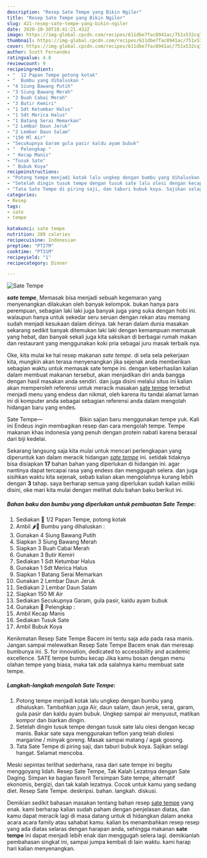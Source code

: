 ```yaml
---
description: "Resep Sate Tempe yang Bikin Ngiler"
title: "Resep Sate Tempe yang Bikin Ngiler"
slug: 421-resep-sate-tempe-yang-bikin-ngiler
date: 2020-10-30T18:41:21.432Z
image: https://img-global.cpcdn.com/recipes/611dbe7fac8941ac/751x532cq70/sate-tempe-foto-resep-utama.jpg
thumbnail: https://img-global.cpcdn.com/recipes/611dbe7fac8941ac/751x532cq70/sate-tempe-foto-resep-utama.jpg
cover: https://img-global.cpcdn.com/recipes/611dbe7fac8941ac/751x532cq70/sate-tempe-foto-resep-utama.jpg
author: Scott Fernandez
ratingvalue: 4.8
reviewcount: 9
recipeingredient:
- "  12 Papan Tempe potong kotak"
- "  Bumbu yang dihaluskan "
- "4 Siung Bawang Putih"
- "3 Siung Bawang Merah"
- "3 Buah Cabai Merah"
- "3 Butir Kemiri"
- "1 Sdt Ketumbar Halus"
- "1 Sdt Merica Halus"
- "1 Batang Serai Memarkan"
- "2 Lembar Daun Jeruk"
- "2 Lembar Daun Salam"
- "150 Ml Air"
- "Secukupnya Garam gula pasir kaldu ayam bubuk"
- "  Pelengkap "
- " Kecap Manis"
- "Tusuk Sate"
- " Bubuk Koya"
recipeinstructions:
- "Potong tempe menjadi kotak lalu ungkep dengan bumbu yang dihaluskan. Tambahkan juga Air, daun salam, daun jeruk, serai, garam, gula pasir dan kaldu ayam bubuk. Ungkep sampai air menyusut, matikan kompor dan biarkan dingin."
- "Setelah dingin tusuk tempe dengan tusuk sate lalu olesi dengan kecap manis. Bakar sate saya menggunakan teflon yang telah diolesi margarine / minyak goreng. Masak sampai matang / agak gosong."
- "Tata Sate Tempe di piring saji, dan taburi bubuk koya. Sajikan selagi hangat. Selamat mencoba."
categories:
- Resep
tags:
- sate
- tempe

katakunci: sate tempe 
nutrition: 289 calories
recipecuisine: Indonesian
preptime: "PT27M"
cooktime: "PT31M"
recipeyield: "1"
recipecategory: Dinner

---
```



![Sate Tempe](https://img-global.cpcdn.com/recipes/611dbe7fac8941ac/751x532cq70/sate-tempe-foto-resep-utama.jpg)

<b><i>sate tempe</i></b>, Memasak bisa menjadi sebuah kegemaran yang menyenangkan dilakukan oleh banyak kelompok. bukan hanya para perempuan, sebagian laki laki juga banyak juga yang suka dengan hobi ini. walaupun hanya untuk sekedar seru seruan dengan rekan atau memang sudah menjadi kesukaan dalam dirinya. tak heran dalam dunia masakan sekarang sedikit banyak ditemukan laki laki dengan kemampuan memasak yang hebat, dan banyak sekali juga kita saksikan di berbagai rumah makan dan restaurant yang menggunakan koki pria sebagai juru masak terbaik nya.

Oke, kita mulai ke hal resep makanan <i>sate tempe</i>. di sela sela pekerjaan kita, mungkin akan terasa menyenangkan jika sejenak anda memberikan sebagian waktu untuk memasak sate tempe ini. dengan keberhasilan kalian dalam membuat makanan tersebut, akan menjadikan diri anda bangga dengan hasil masakan anda sendiri. dan juga disini melalui situs ini kalian akan memperoleh referensi untuk meracik masakan <u>sate tempe</u> tersebut menjadi menu yang endess dan nikmat, oleh karena itu tandai alamat laman ini di komputer anda sebagai sebagian referensi anda dalam mengolah hidangan baru yang endes.

Sate Tempe—⠀⠀⠀⠀⠀⠀⠀⠀⠀ Bikin sajian baru menggunakan tempe yuk. Kali ini Endeus ingin membagikan resep dan cara mengolah tempe. Tempe makanan khas indonesia yang penuh dengan protein nabati karena berasal dari biji kedelai.


Sekarang langsung saja kita mulai untuk mencari perlengkapan yang diperuntuk kan dalam meracik hidangan <u><i>sate tempe</i></u> ini. setidak tidaknya bisa disiapkan <b>17</b> bahan bahan yang diperlukan di hidangan ini. agar nantinya dapat tercapai rasa yang endess dan menggugah selera. dan juga sisihkan waktu kita sejenak, sebab kalian akan mengolahnya kurang lebih dengan <b>3</b> tahap. saya berharap semua yang diperlukan sudah kalian miliki disini, oke mari kita mulai dengan melihat dulu bahan baku berikut ini.

<!--inarticleads1-->

##### Bahan baku dan bumbu yang diperlukan untuk pembuatan Sate Tempe:

1. Sediakan  🥜 1/2 Papan Tempe, potong kotak
1. Ambil  🌶🧄 Bumbu yang dihaluskan :
1. Gunakan 4 Siung Bawang Putih
1. Siapkan 3 Siung Bawang Merah
1. Siapkan 3 Buah Cabai Merah
1. Gunakan 3 Butir Kemiri
1. Sediakan 1 Sdt Ketumbar Halus
1. Gunakan 1 Sdt Merica Halus
1. Siapkan 1 Batang Serai Memarkan
1. Gunakan 2 Lembar Daun Jeruk
1. Sediakan 2 Lembar Daun Salam
1. Siapkan 150 Ml Air
1. Sediakan Secukupnya Garam, gula pasir, kaldu ayam bubuk
1. Gunakan  🥢 Pelengkap :
1. Ambil  Kecap Manis
1. Sediakan Tusuk Sate
1. Ambil  Bubuk Koya


Kenikmatan Resep Sate Tempe Bacem ini tentu saja ada pada rasa manis. Jangan sampai melewatkan Resep Sate Tempe Bacem enak dan meresap bumbunya ini. S. for innovation, dedicated to accessibility and academic excellence. SATE tempe bumbu kecap Jika kamu bosan dengan menu olahan tempe yang biasa, maka tak ada salahnya kamu membuat sate tempe. 

<!--inarticleads2-->

##### Langkah-langkah mengolah Sate Tempe:

1. Potong tempe menjadi kotak lalu ungkep dengan bumbu yang dihaluskan. Tambahkan juga Air, daun salam, daun jeruk, serai, garam, gula pasir dan kaldu ayam bubuk. Ungkep sampai air menyusut, matikan kompor dan biarkan dingin.
1. Setelah dingin tusuk tempe dengan tusuk sate lalu olesi dengan kecap manis. Bakar sate saya menggunakan teflon yang telah diolesi margarine / minyak goreng. Masak sampai matang / agak gosong.
1. Tata Sate Tempe di piring saji, dan taburi bubuk koya. Sajikan selagi hangat. Selamat mencoba.


Meski sepintas terlihat sederhana, rasa dari sate tempe ini begitu menggoyang lidah. Resep Sate Tempe, Tak Kalah Lezatnya dengan Sate Daging. Simpan ke bagian favorit Tersimpan Sate tempe, alternatif ekonomis, bergizi, dan tak kalah lezatnya. Cocok untuk kamu yang sedang diet. Resep Sate Tempe. deskripsi. bahan. langkah. diskusi. 

Demikian sedikit bahasan masakan tentang bahan resep <u>sate tempe</u> yang enak. kami berharap kalian sudah paham dengan penjelasan diatas, dan kamu dapat meracik lagi di masa datang untuk di hidangkan dalam aneka acara acara family atau sahabat kamu. kalian bs menambahkan resep resep yang ada diatas selaras dengan harapan anda, sehingga makanan <b>sate tempe</b> ini dapat menjadi lebih enak dan menggugah selera lagi. demikianlah pembahasan singkat ini, sampai jumpa kembali di lain waktu. kami harap hari kalian menyenangkan.
